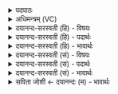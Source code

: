 <details><summary>पदपाठः</summary>

द॒धि॒क्राव्ण॒ इति दधि॒ऽक्राव्णः॑। अ॒का॒रि॒ष॒म्। जि॒ष्णोः। अश्व॑स्य। वा॒जिनः॑। सु॒र॒भि। नः॒। मुखा॑। क॒र॒त्। प्र। नः॒। आयू॑ꣳषि। ता॒रि॒ष॒त्। ३२।
</details>

<details><summary>अधिमन्त्रम् (VC)</summary>

- राजा देवता
- प्रजापतिर्ऋषिः
- अनुष्टुप्
- गान्धारः
</details>

<details><summary>दयानन्द-सरस्वती (हि) - विषयः</summary>

फिर वह राजा किस के समान क्या बढ़ावे, इस विषय को अगले मन्त्र में कहा है ॥
</details>

<details><summary>दयानन्द-सरस्वती (हि) - पदार्थः</summary>

पदार्थान्वयभाषाः -  हे राजन् ! जैसे मैं (दधिक्राव्णः) जो धारण-पोषण करनेवालों को प्राप्त होता (वाजिनः) बहुत वेगयुक्त (जिष्णोः) जीतने और (अश्वस्य) शीघ्र जानेवाला है, उस घोड़े के समान पराक्रम को (अकारिषम्) करूँ, वैसे आप (नः) हम लोगों के (सुरभि) सुगन्धियुक्त (मुखा) मुखों के तुल्य पराक्रम को (प्र, करत्) भलीभाँति करो और (नः) हमारे (आयूंषि) आयुओं को (तारिषत्) उनकी अवधि के पार पहुँचाओ ॥३२ ॥
</details>

<details><summary>दयानन्द-सरस्वती (हि) - भावार्थः</summary>

भावार्थभाषाः -  जैसे घोड़ों के सिखानेवाले घोड़ों को पराक्रम की रक्षा के नियम से बलिष्ठ और संग्राम में जितानेवाले करते हैं, वैसे पढ़ाने और उपदेश करनेहारे कुमार और कुमारियों को पूरे ब्रह्मचर्य्य के सेवन से पण्डित, पण्डिता कर उनको शरीर और आत्मा के बल के लिए प्रवृत्त करा के बहुत आयुवाले और अति युद्ध करने में कुशल बनावें ॥३२ ॥
</details>

<details><summary>दयानन्द-सरस्वती (सं) - विषयः</summary>

पुनः स राजा कस्येव किं वर्द्धयेदित्याह ॥
</details>

<details><summary>दयानन्द-सरस्वती (सं) - पदार्थः</summary>

पदार्थान्वयभाषाः -  हे राजन् ! यथाऽहं दधिक्राव्णो वाजिनो जिष्णोरश्वस्येव वीर्यमकारिषं तथा भवान् नः सुरभि मुखेव वीर्यं प्रकरन्न आयूंषि तारिषत्॥३२ ॥
</details>

<details><summary>दयानन्द-सरस्वती (सं) - भावार्थः</summary>

भावार्थभाषाः -  यथाऽश्वशिक्षका अश्वान् वीर्यरक्षणनियमेन बलिष्ठान् संग्रामे विजयनिमित्तान् कुर्वन्ति, तथैवाध्यापकोपदेशकाः कुमारान् कुमारींश्च पूर्णेन ब्रह्मचर्यसेवनेन विद्यायुक्तान् विदुषीश्च कृत्वा शरीरात्मबलाय प्रवर्त्तय्य दीर्घायुषो युद्धशालीनान् सम्पादयेयुः ॥३२ ॥
</details>

<details><summary>सविता जोशी ← दयानन्दः (म) - भावार्थः</summary>

भावार्थभाषाः -  जसे अश्वशिक्षक घोड्यांना पराक्रमी, रक्षक, वेगवान, बलिष्ठ व युद्धात जिंकणारे बनवितात तसे अध्यापन व उपदेश करणाऱ्यांनी कुमार व कुमारींना पूर्ण ब्रह्मचर्याने पंडित व पंडिता बनवून शरीर व आत्म्याचे बल वाढविण्यास प्रवृत्त करावे व दीर्घायुषी बनवावे, तसेच युद्धकुशलही बनवावे.
</details>